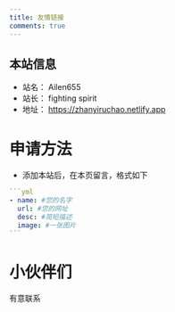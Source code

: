 ```yaml
---
title: 友情链接
comments: true
---
```


## 本站信息
- 站名： Ailen655
- 站长： fighting spirit
- 地址： https://zhanyiruchao.netlify.app

# 申请方法
- 添加本站后，在本页留言，格式如下

~~~yml
```yml
- name: #您的名字
  url: #您的网址
  desc: #简短描述
  image: #一张图片
```
~~~

# 小伙伴们
有意联系